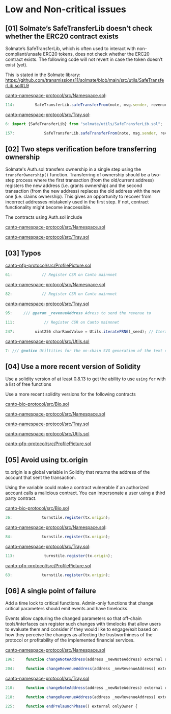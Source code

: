 # Low and Non-critical issues

## [01] Solmate’s SafeTransferLib doesn’t check whether the ERC20 contract exists
Solmate’s SafeTransferLib, which is often used to interact with non-compliant/unsafe ERC20 tokens, does not check whether the ERC20 contract exists. The following code will not revert in case the token doesn’t exist (yet).

This is stated in the Solmate library: https://github.com/transmissions11/solmate/blob/main/src/utils/SafeTransferLib.sol#L9

[canto-namespace-protocol/src/Namespace.sol](https://github.com/code-423n4/2023-03-canto-identity/blob/main/canto-namespace-protocol/src/Namespace.sol):
```js
114:         SafeTransferLib.safeTransferFrom(note, msg.sender, revenueAddress, fusingCosts);
```

[canto-namespace-protocol/src/Tray.sol](https://github.com/code-423n4/2023-03-canto-identity/blob/main/canto-namespace-protocol/src/Tray.sol):
```js
6: import {SafeTransferLib} from "solmate/utils/SafeTransferLib.sol";

157:             SafeTransferLib.safeTransferFrom(note, msg.sender, revenueAddress, _amount * trayPrice);
```

## [02] Two steps verification before transferring ownership
Solmate's Auth.sol transfers ownership in a single step using the ```transferOwnership()``` function. Transferring of ownership should be a two-step process where the first transaction (from the old/current address) registers the new address (i.e. grants ownership) and the second transaction (from the new address) replaces the old address with the new one (i.e. claims ownership). This gives an opportunity to recover from incorrect addresses mistakenly used in the first step. If not, contract functionality might become inaccessible.

The contracts using Auth.sol include

[canto-namespace-protocol/src/Namespace.sol](https://github.com/code-423n4/2023-03-canto-identity/blob/main/canto-namespace-protocol/src/Namespace.sol)

[canto-namespace-protocol/src/Tray.sol](https://github.com/code-423n4/2023-03-canto-identity/blob/main/canto-namespace-protocol/src/Tray.sol)

## [03] Typos
[canto-pfp-protocol/src/ProfilePicture.sol](https://github.com/code-423n4/2023-03-canto-identity/blob/main/canto-pfp-protocol/src/ProfilePicture.sol)
```js
61:             // Register CSR on Canto mainnnet
```

[canto-namespace-protocol/src/Namespace.sol](https://github.com/code-423n4/2023-03-canto-identity/blob/main/canto-namespace-protocol/src/Namespace.sol)
```js
82:             // Register CSR on Canto mainnnet
```

[canto-namespace-protocol/src/Tray.sol](https://github.com/code-423n4/2023-03-canto-identity/blob/main/canto-namespace-protocol/src/Tray.sol)
```js
95:     /// @param _revenueAddress Adress to send the revenue to

111:             // Register CSR on Canto mainnnet

247:         uint256 charRandValue = Utils.iteratePRNG(_seed); // Iterate PRNG to not have any biasedness / correlation between random numbers
```

[canto-namespace-protocol/src/Utils.sol](https://github.com/code-423n4/2023-03-canto-identity/blob/main/canto-namespace-protocol/src/Utils.sol)
```js
7: /// @notice Utiltities for the on-chain SVG generation of the text data and pseudo randomness
```

## [04] Use a more recent version of Solidity
Use a solidity version of at least 0.8.13 to get the ability to use ```using``` ```for``` with a list of free functions

Use a more recent solidity versions for the following contracts

[canto-bio-protocol/src/Bio.sol](https://github.com/code-423n4/2023-03-canto-identity/blob/main/canto-bio-protocol/src/Bio.sol)

[canto-namespace-protocol/src/Namespace.sol](https://github.com/code-423n4/2023-03-canto-identity/blob/main/canto-namespace-protocol/src/Namespace.sol) 

[canto-namespace-protocol/src/Tray.sol](https://github.com/code-423n4/2023-03-canto-identity/blob/main/canto-namespace-protocol/src/Tray.sol)

[canto-namespace-protocol/src/Utils.sol](https://github.com/code-423n4/2023-03-canto-identity/blob/main/canto-namespace-protocol/src/Utils.sol)

[canto-pfp-protocol/src/ProfilePicture.sol](https://github.com/code-423n4/2023-03-canto-identity/blob/main/canto-pfp-protocol/src/ProfilePicture.sol)

## [05] Avoid using tx.origin
tx.origin is a global variable in Solidity that returns the address of the account that sent the transaction.

Using the variable could make a contract vulnerable if an authorized account calls a malicious contract. You can impersonate a user using a third party contract.

[canto-bio-protocol/src/Bio.sol](https://github.com/code-423n4/2023-03-canto-identity/blob/main/canto-bio-protocol/src/Bio.sol)
```js
36:             turnstile.register(tx.origin);
```

[canto-namespace-protocol/src/Namespace.sol](https://github.com/code-423n4/2023-03-canto-identity/blob/main/canto-namespace-protocol/src/Namespace.sol):
```js
84:             turnstile.register(tx.origin);
```

[canto-namespace-protocol/src/Tray.sol](https://github.com/code-423n4/2023-03-canto-identity/blob/main/canto-namespace-protocol/src/Tray.sol):
```js
113:             turnstile.register(tx.origin);
```

[canto-pfp-protocol/src/ProfilePicture.sol](https://github.com/code-423n4/2023-03-canto-identity/blob/main/canto-pfp-protocol/src/ProfilePicture.sol)
```js
63:             turnstile.register(tx.origin);
```

## [06] A single point of failure
Add a time lock to critical functions. Admin-only functions that change critical parameters should emit events and have timelocks.

Events allow capturing the changed parameters so that off-chain tools/interfaces can register such changes with timelocks that allow users to evaluate them and consider if they would like to engage/exit based on how they perceive the changes as affecting the trustworthiness of the protocol or profitability of the implemented financial services.

[canto-namespace-protocol/src/Namespace.sol](https://github.com/code-423n4/2023-03-canto-identity/blob/main/canto-namespace-protocol/src/Namespace.sol)
```js
196:     function changeNoteAddress(address _newNoteAddress) external onlyOwner {

204:     function changeRevenueAddress(address _newRevenueAddress) external onlyOwner {
```

[canto-namespace-protocol/src/Tray.sol](https://github.com/code-423n4/2023-03-canto-identity/blob/main/canto-namespace-protocol/src/Tray.sol)
```js
210:     function changeNoteAddress(address _newNoteAddress) external onlyOwner {

218:     function changeRevenueAddress(address _newRevenueAddress) external onlyOwner {

225:     function endPrelaunchPhase() external onlyOwner {
```